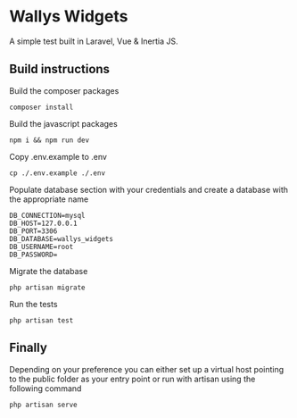 # Wallys Widgets

A simple test built in Laravel, Vue & Inertia JS.

## Build instructions  
  
Build the composer packages
```
composer install
```

Build the javascript packages
```
npm i && npm run dev
```

Copy .env.example to .env
```
cp ./.env.example ./.env
```

Populate database section with your credentials and create a database with the appropriate name
```
DB_CONNECTION=mysql
DB_HOST=127.0.0.1
DB_PORT=3306
DB_DATABASE=wallys_widgets
DB_USERNAME=root
DB_PASSWORD=
```

Migrate the database
```
php artisan migrate
```

Run the tests
```
php artisan test
```

## Finally
Depending on your preference you can either set up a virtual host pointing to the public folder as your entry point or run with artisan using the following command

```
php artisan serve
```
